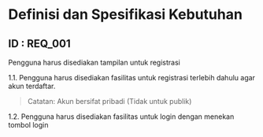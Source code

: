 # Definisi dan Spesifikasi Kebutuhan

## ID : REQ_001
Pengguna harus disediakan tampilan untuk registrasi

1.1. Pengguna harus disediakan fasilitas untuk registrasi terlebih dahulu agar akun terdaftar.
> Catatan: Akun bersifat pribadi (Tidak untuk publik)

1.2. Pengguna harus disediakan fasilitas untuk login dengan menekan tombol login

